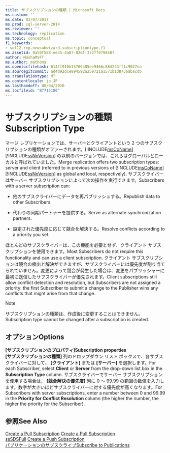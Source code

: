 ```yaml
---
title: サブスクリプションの種類 | Microsoft Docs
ms.custom: ''
ms.date: 03/07/2017
ms.prod: sql-server-2014
ms.reviewer: ''
ms.technology: replication
ms.topic: conceptual
f1_keywords:
- sql12.rep.newsubwizard.subscriptiontype.f1
ms.assetid: 9a50f588-ee45-4a87-826f-372ff0798587
author: MashaMSFT
ms.author: mathoma
ms.openlocfilehash: 614ff910b13706485ee9466c884243ff1c9027ea
ms.sourcegitcommit: ad4d92dce894592a259721a1571b1d8736abacdb
ms.translationtype: MT
ms.contentlocale: ja-JP
ms.lasthandoff: 08/04/2020
ms.locfileid: "87715186"
---
```

# <a name="subscription-type"></a><span data-ttu-id="09399-102">サブスクリプションの種類</span><span class="sxs-lookup"><span data-stu-id="09399-102">Subscription Type</span></span>
  <span data-ttu-id="09399-103">マージ レプリケーションでは、サーバーとクライアントという 2 つのサブスクリプションの種類がオファーされます。[!INCLUDE[msCoName](../../includes/msconame-md.md)] [!INCLUDE[ssNoVersion](../../includes/ssnoversion-md.md)] の以前のバージョンでは、これらはグローバルとローカルと呼ばれていました。</span><span class="sxs-lookup"><span data-stu-id="09399-103">Merge replication offers two subscription types: server and client (referred to in previous versions of [!INCLUDE[msCoName](../../includes/msconame-md.md)] [!INCLUDE[ssNoVersion](../../includes/ssnoversion-md.md)] as global and local, respectively).</span></span> <span data-ttu-id="09399-104">サブスクライバーはサーバー サブスクリプションによって次の操作を実行できます。</span><span class="sxs-lookup"><span data-stu-id="09399-104">Subscribers with a server subscription can:</span></span>  
  
-   <span data-ttu-id="09399-105">他のサブスクライバーにデータを再パブリッシュする。</span><span class="sxs-lookup"><span data-stu-id="09399-105">Republish data to other Subscribers.</span></span>  
  
-   <span data-ttu-id="09399-106">代わりの同期パートナーを提供する。</span><span class="sxs-lookup"><span data-stu-id="09399-106">Serve as alternate synchronization partners.</span></span>  
  
-   <span data-ttu-id="09399-107">設定された優先度に応じて競合を解決する。</span><span class="sxs-lookup"><span data-stu-id="09399-107">Resolve conflicts according to a priority you set.</span></span>  
  
 <span data-ttu-id="09399-108">ほとんどのサブスクライバーは、この機能を必要とせず、クライアント サブスクリプションを使用できます。</span><span class="sxs-lookup"><span data-stu-id="09399-108">Most Subscribers do not require this functionality and can use a client subscription.</span></span> <span data-ttu-id="09399-109">クライアント サブスクリプションは競合の検出と解決ができますが、サブスクライバーには優先度が割り当てられていません。変更によって競合が発生した場合は、変更をパブリッシャーに最初に送信したサブスクライバーが優先されます。</span><span class="sxs-lookup"><span data-stu-id="09399-109">Client subscriptions still allow conflict detection and resolution, but Subscribers are not assigned a priority: the first Subscriber to submit a change to the Publisher wins any conflicts that might arise from that change.</span></span>  
  
> [!NOTE]  
>  <span data-ttu-id="09399-110">サブスクリプションの種類は、作成後に変更することはできません。</span><span class="sxs-lookup"><span data-stu-id="09399-110">Subscription type cannot be changed after a subscription is created.</span></span>  
  
## <a name="options"></a><span data-ttu-id="09399-111">オプション</span><span class="sxs-lookup"><span data-stu-id="09399-111">Options</span></span>  
 <span data-ttu-id="09399-112">**[サブスクリプションのプロパティ]**</span><span class="sxs-lookup"><span data-stu-id="09399-112">**Subscription properties**</span></span>  
 <span data-ttu-id="09399-113">**[サブスクリプションの種類]** 列のドロップダウン リスト ボックスで、各サブスクライバーに対して、 **[クライアント]** または **[サーバー]** を選択します。</span><span class="sxs-lookup"><span data-stu-id="09399-113">For each Subscriber, select **Client** or **Server** from the drop-down list box in the **Subscription Type** column.</span></span> <span data-ttu-id="09399-114">サブスクライバーでサーバー サブスクリプションを使用する場合は、 **[競合解決の優先度]** 列に 0 ～ 99.99 の範囲の数値を入力します。数字が大きいほどサブスクライバーに対する優先度が高くなります。</span><span class="sxs-lookup"><span data-stu-id="09399-114">For Subscribers with server subscriptions, enter a number between 0 and 99.99 in the **Priority for Conflict Resolution** column (the higher the number, the higher the priority for the Subscriber).</span></span>  
  
## <a name="see-also"></a><span data-ttu-id="09399-115">参照</span><span class="sxs-lookup"><span data-stu-id="09399-115">See Also</span></span>  
 <span data-ttu-id="09399-116">[Create a Pull Subscription](create-a-pull-subscription.md) </span><span class="sxs-lookup"><span data-stu-id="09399-116">[Create a Pull Subscription](create-a-pull-subscription.md) </span></span>  
 <span data-ttu-id="09399-117">[ssSDSFull](create-a-push-subscription.md) </span><span class="sxs-lookup"><span data-stu-id="09399-117">[Create a Push Subscription](create-a-push-subscription.md) </span></span>  
 [<span data-ttu-id="09399-118">パブリケーションのサブスクライブ</span><span class="sxs-lookup"><span data-stu-id="09399-118">Subscribe to Publications</span></span>](subscribe-to-publications.md)  
  
  
